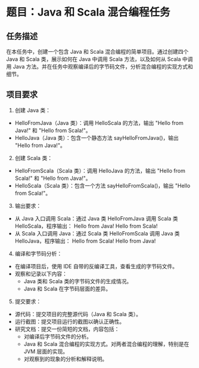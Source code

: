 # 题目：Java 和 Scala 混合编程任务

## 任务描述

在本任务中，创建一个包含 Java 和 Scala 混合编程的简单项目。通过创建四个 Java 和 Scala 类，展示如何在 Java 中调用 Scala 方法，以及如何从 Scala 中调用 Java 方法。并在任务中观察编译后的字节码文件，分析混合编程的实现方式和细节。

## 项目要求

1. 创建 Java 类：

- HelloFromJava（Java 类）：调用 HelloScala 的方法，输出 "Hello from Java!" 和 "Hello from Scala!"。
- HelloJava（Java 类）：包含一个静态方法 sayHelloFromJava()，输出 "Hello from Java!"。

2. 创建 Scala 类：

- HelloFromScala（Scala 类）：调用 HelloJava 的方法，输出 "Hello from Scala!" 和 "Hello from Java!"。
- HelloScala（Scala 类）：包含一个方法 sayHelloFromScala()，输出 "Hello from Scala!"。

3. 输出要求：

- 从 Java 入口调用 Scala：通过 Java 类 HelloFromJava 调用 Scala 类 HelloScala，程序输出：
Hello from Java!
Hello from Scala!
- 从 Scala 入口调用 Java：通过 Scala 类 HelloFromScala 调用 Java 类 HelloJava，程序输出：
Hello from Scala!
Hello from Java!

4. 编译和字节码分析：

- 在编译项目后，使用 IDE 自带的反编译工具，查看生成的字节码文件。
- 观察和记录以下内容：
  - Java 类和 Scala 类的字节码文件的生成情况。
  - Java 和 Scala 在字节码层面的差异。

5. 提交要求：

- 源代码：提交项目的完整源代码（Java 和 Scala 类）。
- 运行截图：提交项目运行的截图以确认正确性。
- 研究文档：提交一份简短的文档，内容包括：
  - 对编译后字节码文件的分析。
  - Java 和 Scala 混合编程的实现方式。对两者混合编程的理解，特别是在 JVM 层面的实现。
  - 对观察到的现象的分析和解释说明。
